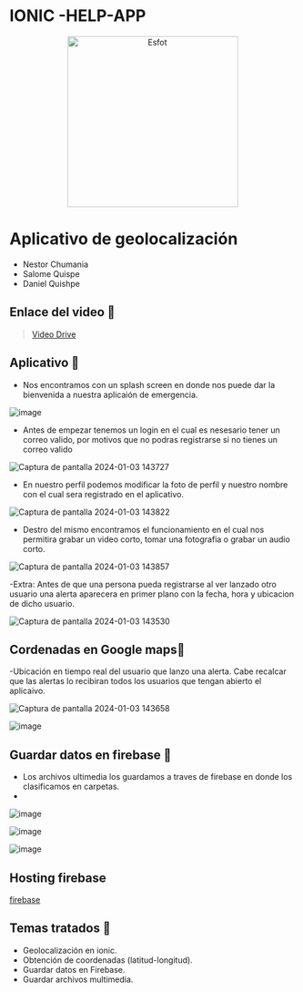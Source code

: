 # IONIC -HELP-APP
<div>
<p align='center'>
<img src="https://esfot.epn.edu.ec/images/headers/logo_esfot_buho.png" alt="Esfot" width="300px">
</p>
</div>

# Aplicativo de geolocalización 
- Nestor Chumania
- Salome Quispe
- Daniel Quishpe

## Enlace del video 🔗

> [Video Drive](https://drive.google.com/file/d/1q983gUfiULXlFtL1sjJ5xlRtmTbwmVvR/view?usp=sharing)

## Aplicativo 🧩
- Nos encontramos con un splash screen  en donde nos puede dar la bienvenida a nuestra aplicaión de emergencia.

![image](https://github.com/RotsenCH/HelpApp/assets/117754291/b80f0bb1-9d86-4ecd-9c33-51db870b8282)

- Antes de empezar tenemos un login en el cual es nesesario tener un correo valido, por motivos que no podras registrarse si no tienes un correo valido

![Captura de pantalla 2024-01-03 143727](https://github.com/RotsenCH/HelpApp/assets/117754291/f14e3bdb-261b-4fd0-914f-5f71ea061594)

- En nuestro perfil podemos modificar la foto de perfil y nuestro nombre con el cual sera registrado en el aplicativo.
  
![Captura de pantalla 2024-01-03 143822](https://github.com/RotsenCH/HelpApp/assets/117754291/f777c2c5-b164-4c4b-a3c3-1a02bc0faa86)

- Destro del mismo encontramos el funcionamiento en el cual nos permitira grabar un video corto, tomar una fotografia o grabar un audio corto.
  
![Captura de pantalla 2024-01-03 143857](https://github.com/RotsenCH/HelpApp/assets/117754291/fa25fc55-244e-4f5d-997f-23937630a5e5)

-Extra: Antes de que una persona pueda registrarse al ver lanzado otro usuario una alerta aparecera en primer plano con la fecha, hora y ubicacion de dicho usuario.

![Captura de pantalla 2024-01-03 143530](https://github.com/RotsenCH/HelpApp/assets/117754291/218b9aee-cb8e-4291-9547-99196f1527c4)

## Cordenadas en Google maps🧩
-Ubicación en tiempo real del usuario que lanzo una alerta. Cabe recalcar que las alertas lo recibiran todos los usuarios que tengan abierto el aplicaivo.

![Captura de pantalla 2024-01-03 143658](https://github.com/RotsenCH/HelpApp/assets/117754291/86010149-832a-4352-af36-0673afcbd128)

![image](https://github.com/RotsenCH/HelpApp/assets/117754291/2e04bd2c-3638-46ef-8779-35c0f0a25a0b)



## Guardar datos en firebase 🧩

- Los archivos ultimedia los guardamos a traves de firebase en donde los clasificamos en carpetas.
- 
![image](https://github.com/RotsenCH/HelpApp/assets/117754291/5853c458-6104-4eec-a178-32a3a6ca66b1)

![image](https://github.com/RotsenCH/HelpApp/assets/117754291/c88c6d61-3d4e-4f1b-93d3-fc6b0dcf43ae)

![image](https://github.com/RotsenCH/HelpApp/assets/117754291/6587bb13-6298-4aa5-9abe-d8dfcba095c1)

## Hosting firebase
[firebase](https://bnch-9456f.web.app/)




## Temas tratados 🤖
- Geolocalización en ionic.
- Obtención de coordenadas (latitud-longitud).
- Guardar datos en Firebase.
- Guardar archivos multimedia.
